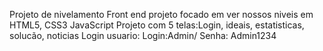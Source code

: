 Projeto de nivelamento Front end
projeto focado em ver nossos niveis em HTML5, CSS3 JavaScript
Projeto com 5 telas:Login, ideais, estatisticas, solucão, noticias
Login usuario: Login:Admin/ Senha: Admin1234
